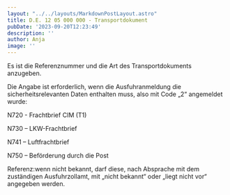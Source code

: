 ```yaml
---
layout: "../../layouts/MarkdownPostLayout.astro"
title: D.E. 12 05 000 000 - Transportdokument
pubDate: '2023-09-20T12:23:49'
description: ''
author: Anja
image: ''
---
```


Es ist die Referenznummer und die Art des Transportdokuments anzugeben.

Die Angabe ist erforderlich, wenn die Ausfuhranmeldung die sicherheitsrelevanten Daten enthalten muss, also mit Code „2“ angemeldet wurde:

N720 - Frachtbrief CIM (T1)

N730 – LKW-Frachtbrief

N741 – Luftfrachtbrief

N750 – Beförderung durch die Post

Referenz:wenn nicht bekannt, darf diese, nach Absprache mit dem zuständigen Ausfuhrzollamt, mit „nicht bekannt“ oder „liegt nicht vor“ angegeben werden.